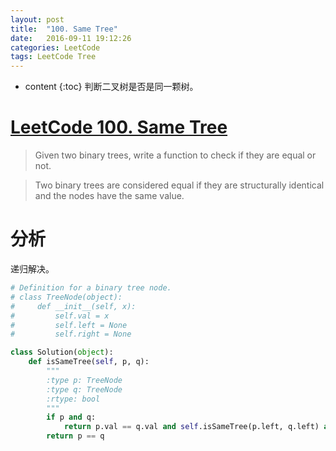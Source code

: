 ```yaml
---
layout: post
title:  "100. Same Tree"
date:   2016-09-11 19:12:26
categories: LeetCode
tags: LeetCode Tree
---
```




* content
{:toc}
判断二叉树是否是同一颗树。




# [LeetCode 100. Same Tree](https://leetcode.com/problems/same-tree/) #

> Given two binary trees, write a function to check if they are equal or not.

> Two binary trees are considered equal if they are structurally identical and the nodes have the same value.

# 分析 #
递归解决。


```python
# Definition for a binary tree node.
# class TreeNode(object):
#     def __init__(self, x):
#         self.val = x
#         self.left = None
#         self.right = None

class Solution(object):
    def isSameTree(self, p, q):
        """
        :type p: TreeNode
        :type q: TreeNode
        :rtype: bool
        """
        if p and q:
            return p.val == q.val and self.isSameTree(p.left, q.left) and self.isSameTree(p.right, q.right)
        return p == q
                
```
